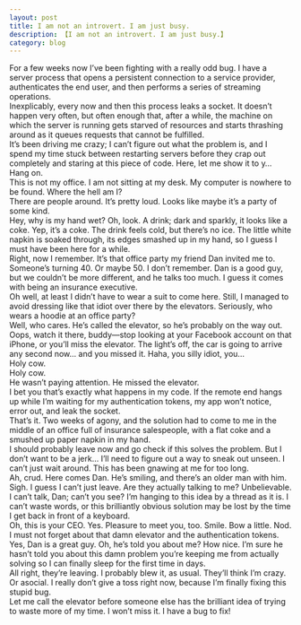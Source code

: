 ```yaml
---
layout: post
title: I am not an introvert. I am just busy.
description: 【I am not an introvert. I am just busy.】
category: blog
---
```

For a few weeks now I’ve been fighting with a really odd bug. I have a server process that opens a persistent connection to a service provider, authenticates the end user, and then performs a series of streaming operations.
<br  />
Inexplicably, every now and then this process leaks a socket. It doesn’t happen very often, but often enough that, after a while, the machine on which the server is running gets starved of resources and starts thrashing around as it queues requests that cannot be fulfilled.
<br  />
It’s been driving me crazy; I can’t figure out what the problem is, and I spend my time stuck between restarting servers before they crap out completely and staring at this piece of code. Here, let me show it to y…
<br  />
Hang on.
<br  />
This is not my office. I am not sitting at my desk. My computer is nowhere to be found. Where the hell am I?
<br  />
There are people around. It’s pretty loud. Looks like maybe it’s a party of some kind.
<br  />
Hey, why is my hand wet? Oh, look. A drink; dark and sparkly, it looks like a coke. Yep, it’s a coke. The drink feels cold, but there’s no ice. The little white napkin is soaked through, its edges smashed up in my hand, so I guess I must have been here for a while.
<br  />
Right, now I remember. It’s that office party my friend Dan invited me to. Someone’s turning 40. Or maybe 50. I don’t remember. Dan is a good guy, but we couldn’t be more different, and he talks too much. I guess it comes with being an insurance executive.
<br  />
Oh well, at least I didn’t have to wear a suit to come here. Still, I managed to avoid dressing like that idiot over there by the elevators. Seriously, who wears a hoodie at an office party?
<br  />
Well, who cares. He’s called the elevator, so he’s probably on the way out. Oops, watch it there, buddy—stop looking at your Facebook account on that iPhone, or you’ll miss the elevator. The light’s off, the car is going to arrive any second now… and you missed it. Haha, you silly idiot, you…
<br  />
Holy cow.
<br  />
Holy cow.
<br  />
He wasn’t paying attention. He missed the elevator.
<br  />
I bet you that’s exactly what happens in my code. If the remote end hangs up while I’m waiting for my authentication tokens, my app won’t notice, error out, and leak the socket.
<br  />
That’s it. Two weeks of agony, and the solution had to come to me in the middle of an office full of insurance salespeople, with a flat coke and a smushed up paper napkin in my hand.
<br  />
I should probably leave now and go check if this solves the problem. But I don’t want to be a jerk… I’ll need to figure out a way to sneak out unseen. I can’t just wait around. This has been gnawing at me for too long.
<br  />
Ah, crud. Here comes Dan. He’s smiling, and there’s an older man with him.
<br  />
Sigh. I guess I can’t just leave. Are they actually talking to me? Unbelievable. I can’t talk, Dan; can’t you see? I’m hanging to this idea by a thread as it is. I can’t waste words, or this brilliantly obvious solution may be lost by the time I get back in front of a keyboard.
<br  />
Oh, this is your CEO. Yes. Pleasure to meet you, too. Smile. Bow a little. Nod. I must not forget about that damn elevator and the authentication tokens. Yes, Dan is a great guy. Oh, he’s told you about me? How nice. I’m sure he hasn’t told you about this damn problem you’re keeping me from actually solving so I can finally sleep for the first time in days.
<br  />
All right, they’re leaving. I probably blew it, as usual. They’ll think I’m crazy. Or asocial. I really don’t give a toss right now, because I’m finally fixing this stupid bug.
<br  />
Let me call the elevator before someone else has the brilliant idea of trying to waste more of my time. I won’t miss it. I have a bug to fix!
